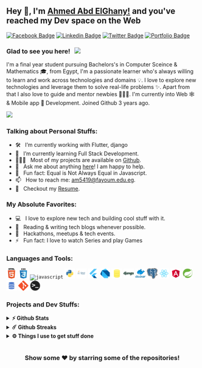 ## Hey 👋, I'm [Ahmed Abd ElGhany!](https://twitter.com/302_mvd) and you've reached my Dev space on the Web
[![Facebook Badge](https://img.shields.io/badge/Facbook-004daa?style=?style=social&logo=facebook&logoColor=white)](https://www.facebook.com/realAhmedAbdElGhany)
[![Linkedin Badge](https://img.shields.io/badge/LinkedIn-0077B5?style=flat&logo=linkedin&logoColor=white)](https://www.linkedin.com/in/realAhmedAbdElGhany)
[![Twitter Badge](https://img.shields.io/badge/Twitter-1DA1F2?style=flat&logo=twitter&logoColor=white)](https://twitter.com/302_mvd)
[![Portfolio Badge](https://img.shields.io/badge/Portfolio-FF9800?style=?style=social&logo=SingleStore&logoColor=white)](https://fighteros.me/)
### Glad to see you here! &nbsp; ![](https://visitor-badge.glitch.me/badge?page_id=fighteros&style=flat-square&color=0088cc)

I'm a final year student pursuing Bachelors's in Computer Sceince & Mathematics 🎓, from Egypt, I'm a passionate learner who's always willing to learn and work across technologies and domains 💡. I love to explore new technologies and leverage them to solve real-life problems ✨. Apart from that I also love to guide and mentor newbies 👨🏻‍💻. I'm currently into Web 🕸️ & Mobile app 📲 Development.
Joined Github 3 years ago.

<img height="380em" src="https://giphy.com/static/img/zoomies.gif?raw=true" />

### Talking about Personal Stuffs:

- 🛠 &nbsp; I’m currently working with Flutter, django
- 🚀 &nbsp; I’m currently learning Full Stack Development.
- 👨🏻‍💻 &nbsp; Most of my projects are available on [Github](https://github.com/fighteros).
- 💬 &nbsp; Ask me about anything [here](https://github.com/fighteros/fighteros/issues/1)! I am happy to help.
- 👾 &nbsp; Fun fact: Equal is Not Always Equal in Javascript.
- 📫 &nbsp; How to reach me: am5419@fayoum.edu.eg.
- 📝 &nbsp; Checkout my [Resume](https://github.com/fighteros/fighteros/blob/master/cv.pdf).

### My Absolute Favorites:

- 💻 &nbsp; I love to explore new tech and building cool stuff with it.
- 📰 &nbsp; Reading & writing tech blogs whenever possible.
- 🍕 &nbsp; Hackathons, meetups & tech events.
- ⚡ &nbsp; Fun fact: I love to watch Series and play Games

### Languages and Tools:

<code><img height="27" src="https://raw.githubusercontent.com/github/explore/main/topics/html/html.png" alt="html"></code>
<code><img height="27" src="https://raw.githubusercontent.com/github/explore/main/topics/css/css.png" alt="css"></code>
<code><img height="27" src="https://user-images.githubusercontent.com/50735025/111870008-26005880-89a8-11eb-9da3-09faf8c80f9e.png" alt="javascript"></code>
<code><img height="27" src="https://raw.githubusercontent.com/github/explore/main/topics/python/python.png" alt="python"></code>
<code><img height="27" src="https://raw.githubusercontent.com/github/explore/main/topics/java/java.png" alt="java"></code>
<code><img height="27" src="https://raw.githubusercontent.com/github/explore/main/topics/flutter/flutter.png" alt="flutter"></code>
<code><img height="27" src="https://raw.githubusercontent.com/github/explore/main/topics/dart/dart.png" alt="dart"></code>
<code><img height="27" src="https://raw.githubusercontent.com/github/explore/main/topics/database/database.png" alt="database"></code>
<code><img height="27" src="https://raw.githubusercontent.com/github/explore/main/topics/django/django.png" alt="django"></code>
<code><img height="27" src="https://raw.githubusercontent.com/github/explore/main/topics/docker/docker.png" alt="docker"></code>
<code><img height="27" src="https://raw.githubusercontent.com/github/explore/main/topics/postgresql/postgresql.png" alt="postgresql"></code>
<code><img height="27" src="https://raw.githubusercontent.com/github/explore/main/topics/react/react.png" alt="react"></code>
<code><img height="27" src="https://raw.githubusercontent.com/github/explore/main/topics/angular/angular.png" alt="angular"></code>
<code><img height="27" src="https://raw.githubusercontent.com/github/explore/main/topics/spring-boot/spring-boot.png" alt="terminal"></code>
<code><img height="27" src="https://raw.githubusercontent.com/github/explore/80688e429a7d4ef2fca1e82350fe8e3517d3494d/topics/sql/sql.png" alt="sql"></code>
<code><img height="27" src="https://raw.githubusercontent.com/devicons/devicon/master/icons/git/git-original.svg" alt="git"></code>
<code><img height="27" src="https://raw.githubusercontent.com/github/explore/80688e429a7d4ef2fca1e82350fe8e3517d3494d/topics/terminal/terminal.png" alt="terminal"></code>

### Projects and Dev Stuffs:

<details>	
  <summary><b>⚡ Github Stats</b></summary>

<img height="180em" src="https://github-readme-stats.vercel.app/api?username=fighteros&show_icons=true&hide_border=true&&count_private=true&include_all_commits=true" />
<img height="180em" src="https://github-readme-stats.vercel.app/api/top-langs/?username=fighteros&exclude_repo=KNN-Image-Classification&show_icons=true&hide_border=true&layout=compact&langs_count=8"/>
</details>

<details>	
  <summary><b>☄️ Github Streaks</b></summary>

<img height="180em" src="https://github-readme-streak-stats.herokuapp.com/?user=fighteros&hide_border=true" />
</details>

 
<details>	
  <br />
  <summary><b>⚙️ Things I use to get stuff done</b></summary>
  	<ul>
  	    <li><b>OS:</b> Linux & Windows</li>
	    <li><b>Laptop: </b> Dell Latitude E7450</li>
  	    <li><b>Browser: </b> Chrome Web Browser</li>
	    <li><b>Terminal: </b> bash, Powershell, Cmder | Console Emulator</li>
	    <li><b>Code Editor:</b> VSCode & Pycharm, intellij idea, Sublime, Atom, PhpStrom, NetBeans and much more .</li>
	    <li><b>To Stay Updated:</b> Daily.dev, Dev.to, Medium, Linkedin and Twitter.</li>
	</ul>	
</details>

<!-- ![gif from fighteros.me](https://giphy.com/static/img/zoomies.gif?raw=true) -->
<!-- <img height="380em" src="https://giphy.com/static/img/zoomies.gif?raw=true" /> -->

#

<div align="center">

### Show some ❤️ by starring some of the repositories!

</div>
